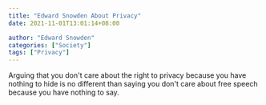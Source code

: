 ```yaml
---
title: "Edward Snowden About Privacy"
date: 2021-11-01T13:01:14+08:00

author: "Edward Snowden"
categories: ["Society"]
tags: ["Privacy"]
---
```


Arguing that you don't care about the right to privacy because you have nothing to hide is no different than saying you don't care about free speech because you have nothing to say.
